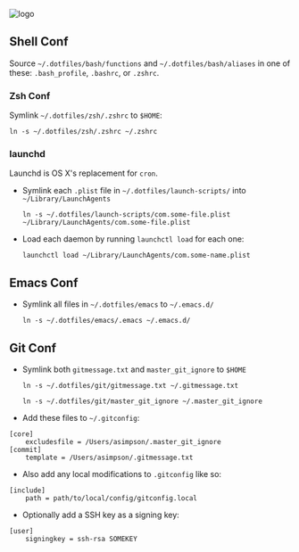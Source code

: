![logo](http://asimpson.github.io/dotfiles/logo.svg)

## Shell Conf
Source `~/.dotfiles/bash/functions` and `~/.dotfiles/bash/aliases` in one of these: `.bash_profile`, `.bashrc`, or `.zshrc`.

### Zsh Conf
Symlink `~/.dotfiles/zsh/.zshrc` to `$HOME`:

  `ln -s ~/.dotfiles/zsh/.zshrc ~/.zshrc`

### launchd
Launchd is OS X's replacement for `cron`.

* Symlink each `.plist` file in `~/.dotfiles/launch-scripts/` into `~/Library/LaunchAgents`

  `ln -s ~/.dotfiles/launch-scripts/com.some-file.plist ~/Library/LaunchAgents/com.some-file.plist`

* Load each daemon by running `launchctl load` for each one:

  `launchctl load ~/Library/LaunchAgents/com.some-name.plist`

## Emacs Conf
* Symlink all files in `~/.dotfiles/emacs` to `~/.emacs.d/`

  `ln -s ~/.dotfiles/emacs/.emacs ~/.emacs.d/`

## Git Conf
* Symlink both `gitmessage.txt` and `master_git_ignore` to `$HOME`

  `ln -s ~/.dotfiles/git/gitmessage.txt ~/.gitmessage.txt`

  `ln -s ~/.dotfiles/git/master_git_ignore ~/.master_git_ignore`

* Add these files to `~/.gitconfig`:

```
[core]
    excludesfile = /Users/asimpson/.master_git_ignore
[commit]
    template = /Users/asimpson/.gitmessage.txt
```

* Also add any local modifications to `.gitconfig` like so:

```
[include]
    path = path/to/local/config/gitconfig.local
```

* Optionally add a SSH key as a signing key:

```
[user]
    signingkey = ssh-rsa SOMEKEY
```
